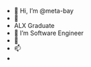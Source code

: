 - 👋 Hi, I’m @meta-bay
- 👀
-    ALX Graduate
- 🌱 I’m Software Engineer
- 💞️ 
- 📫
- 

<!---
meta-bay/meta-bay is a ✨ special ✨ repository because its `README.md` (this file) appears on your GitHub profile.
You can click the Preview link to take a look at your changes.
--->
